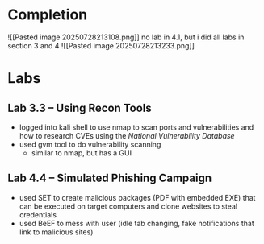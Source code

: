 # Completion
![[Pasted image 20250728213108.png]]
no lab in 4.1, but i did all labs in section 3 and 4
![[Pasted image 20250728213233.png]]
# Labs
## Lab 3.3 – Using Recon Tools
- logged into kali shell to use nmap to scan ports and vulnerabilities and how to research CVEs using the *National Vulnerability Database*
- used gvm tool to do vulnerability scanning
	- similar to nmap, but has a GUI
## Lab 4.4 – Simulated Phishing Campaign
- used SET to create malicious packages (PDF with embedded EXE) that can be executed on target computers and clone websites to steal credentials
- used BeEF to mess with user (idle tab changing, fake notifications that link to malicious sites)
